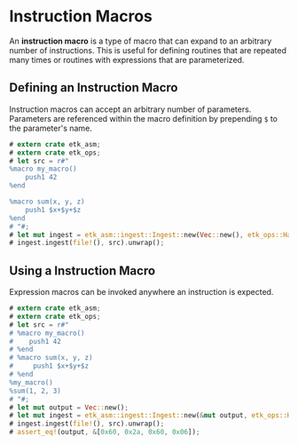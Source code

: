 # Instruction Macros

An **instruction macro** is a type of macro that can expand to an arbitrary number of instructions. This is useful for defining routines that are repeated many times or routines with expressions that are parameterized.

## Defining an Instruction Macro

Instruction macros can accept an arbitrary number of parameters. Parameters are referenced within the macro definition by prepending `$` to the parameter's name.

```rust
# extern crate etk_asm;
# extern crate etk_ops;
# let src = r#"
%macro my_macro()
    push1 42
%end

%macro sum(x, y, z)
    push1 $x+$y+$z
%end
# "#;
# let mut ingest = etk_asm::ingest::Ingest::new(Vec::new(), etk_ops::HardFork::Cancun);
# ingest.ingest(file!(), src).unwrap();
```

## Using a Instruction Macro

Expression macros can be invoked anywhere an instruction is expected.

```rust
# extern crate etk_asm;
# extern crate etk_ops;
# let src = r#"
# %macro my_macro()
#    push1 42
# %end
# %macro sum(x, y, z)
#     push1 $x+$y+$z
# %end
%my_macro()
%sum(1, 2, 3)
# "#;
# let mut output = Vec::new();
# let mut ingest = etk_asm::ingest::Ingest::new(&mut output, etk_ops::HardFork::Cancun);
# ingest.ingest(file!(), src).unwrap();
# assert_eq!(output, &[0x60, 0x2a, 0x60, 0x06]);
```
